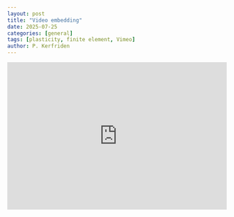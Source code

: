 ```yaml
---
layout: post
title: "Video embedding"
date: 2025-07-25
categories: [general]
tags: [plasticity, finite element, Vimeo]
author: P. Kerfriden
---
```



<div style="padding:67.12% 0 0 0;position:relative;"><iframe src="https://player.vimeo.com/video/1066887329?badge=0&amp;autopause=0&amp;player_id=0&amp;app_id=58479" frameborder="0" allow="autoplay; fullscreen; picture-in-picture; clipboard-write; encrypted-media; web-share" referrerpolicy="strict-origin-when-cross-origin" style="position:absolute;top:0;left:0;width:100%;height:100%;" title="VK03-1-16_reduced"></iframe></div><script src="https://player.vimeo.com/api/player.js"></script>

<!--
<iframe src="https://player.vimeo.com/video/1066887329?badge=0&amp;autopause=0&amp;player_id=0&amp;app_id=58479" width="500" height="336" frameborder="0" allow="autoplay; fullscreen; picture-in-picture; clipboard-write; encrypted-media; web-share" referrerpolicy="strict-origin-when-cross-origin" title="VK03-1-16_reduced"></iframe>
-->
